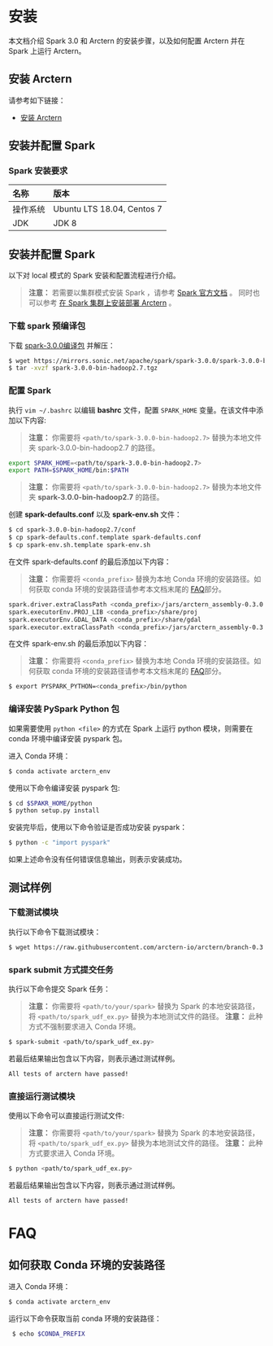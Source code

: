# 安装

本文档介绍 Spark 3.0 和 Arctern 的安装步骤，以及如何配置 Arctern 并在 Spark 上运行 Arctern。

## 安装 Arctern

请参考如下链接：

* [安装 Arctern](./standalone_installation.md)

## 安装并配置 Spark

### Spark 安装要求

|  名称    |   版本     |
| :---------- | :------------ |
| 操作系统 |Ubuntu LTS 18.04, Centos 7|
| JDK    | JDK 8 |

## 安装并配置 Spark

以下对 local 模式的 Spark 安装和配置流程进行介绍。
> **注意：** 若需要以集群模式安装 Spark ，请参考 [Spark 官方文档](https://spark.apache.org/docs/latest/) 。
同时也可以参考 [在 Spark 集群上安装部署 Arctern](./cluster_installation.md) 。

### 下载 spark 预编译包

下载 [spark-3.0.0编译包](https://mirrors.sonic.net/apache/spark/spark-3.0.0/spark-3.0.0-bin-hadoop2.7.tgz) 并解压：

```bash
$ wget https://mirrors.sonic.net/apache/spark/spark-3.0.0/spark-3.0.0-bin-hadoop2.7.tgz
$ tar -xvzf spark-3.0.0-bin-hadoop2.7.tgz
```

### 配置 Spark

执行 `vim ~/.bashrc` 以编辑 **bashrc** 文件，配置 `SPARK_HOME` 变量。在该文件中添加以下内容:
> **注意：** 你需要将 `<path/to/spark-3.0.0-bin-hadoop2.7>` 替换为本地文件夹 spark-3.0.0-bin-hadoop2.7 的路径。

```bash
export SPARK_HOME=<path/to/spark-3.0.0-bin-hadoop2.7>
export PATH=$SPARK_HOME/bin:$PATH
```

> **注意：** 你需要将 `<path/to/spark-3.0.0-bin-hadoop2.7>` 替换为本地文件夹 **spark-3.0.0-bin-hadoop2.7** 的路径。

创建 **spark-defaults.conf** 以及 **spark-env.sh** 文件：

```bash
$ cd spark-3.0.0-bin-hadoop2.7/conf
$ cp spark-defaults.conf.template spark-defaults.conf
$ cp spark-env.sh.template spark-env.sh
```

在文件 spark-defaults.conf 的最后添加以下内容：

> **注意：** 你需要将 `<conda_prefix>` 替换为本地 Conda 环境的安装路径。如何获取 conda 环境的安装路径请参考本文档末尾的 [FAQ](#FAQ)部分。

```bash
spark.driver.extraClassPath <conda_prefix>/jars/arctern_assembly-0.3.0.jar
spark.executorEnv.PROJ_LIB <conda_prefix>/share/proj
spark.executorEnv.GDAL_DATA <conda_prefix>/share/gdal
spark.executor.extraClassPath <conda_prefix>/jars/arctern_assembly-0.3.0.jar
```

在文件 spark-env.sh 的最后添加以下内容：
> **注意：** 你需要将 `<conda_prefix>` 替换为本地 Conda 环境的安装路径。如何获取 conda 环境的安装路径请参考本文档末尾的 [FAQ](#FAQ)部分。

```bash
$ export PYSPARK_PYTHON=<conda_prefix>/bin/python
```

### 编译安装 PySpark Python 包
如果需要使用 `python <file>` 的方式在 Spark 上运行 python 模块，则需要在 conda 环境中编译安装 pyspark 包。

进入 Conda 环境：

```bash
$ conda activate arctern_env
```

使用以下命令编译安装 pyspark 包:
```bash
$ cd $SPAKR_HOME/python
$ python setup.py install
```

安装完毕后，使用以下命令验证是否成功安装 pyspark：

```bash
$ python -c "import pyspark"
```
如果上述命令没有任何错误信息输出，则表示安装成功。


## 测试样例

### 下载测试模块

执行以下命令下载测试模块：

```bash
$ wget https://raw.githubusercontent.com/arctern-io/arctern/branch-0.3.x/spark/pyspark/examples/gis/spark_udf_ex.py
```

### spark submit 方式提交任务

执行以下命令提交 Spark 任务：

> **注意：** 你需要将 `<path/to/your/spark>` 替换为 Spark 的本地安装路径，将 `<path/to/spark_udf_ex.py>` 替换为本地测试文件的路径。
> **注意：** 此种方式不强制要求进入 Conda 环境。

```bash
$ spark-submit <path/to/spark_udf_ex.py>
```

若最后结果输出包含以下内容，则表示通过测试样例。

```bash
All tests of arctern have passed!
```

### 直接运行测试模块

使用以下命令可以直接运行测试文件:
> **注意：** 你需要将 `<path/to/your/spark>` 替换为 Spark 的本地安装路径，将 `<path/to/spark_udf_ex.py>` 替换为本地测试文件的路径。
> **注意：** 此种方式要求进入 Conda 环境。

```bash
$ python <path/to/spark_udf_ex.py>
```

若最后结果输出包含以下内容，则表示通过测试样例。
```bash
All tests of arctern have passed!
```

# FAQ

## 如何获取 Conda 环境的安装路径

进入 Conda 环境：

```bash
$ conda activate arctern_env
```

运行以下命令获取当前 conda 环境的安装路径：

```bash
 $ echo $CONDA_PREFIX
```